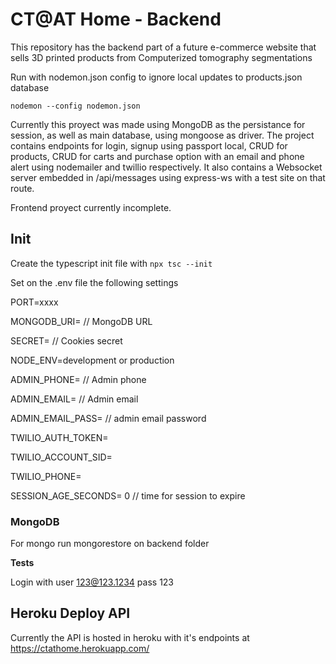 # CT@AT Home - Backend

This repository has the backend part of a future e-commerce website that sells 3D printed products from Computerized tomography segmentations

Run with nodemon.json config to ignore local updates to products.json database

`nodemon --config nodemon.json`

Currently this proyect was made using MongoDB as the persistance for session, as well as main database, using mongoose as driver. The project contains endpoints for login, signup using passport local, CRUD for products, CRUD for carts and purchase option with an email and phone alert using nodemailer and twillio respectively. It also contains a Websocket server embedded in /api/messages using express-ws with a test site on that route.

Frontend proyect currently incomplete.

## Init

Create the typescript init file with `npx tsc --init`

Set on the .env file the following settings

PORT=xxxx

MONGODB_URI= // MongoDB URL

SECRET= // Cookies secret

NODE_ENV=development or production

ADMIN_PHONE= // Admin phone

ADMIN_EMAIL= // Admin email

ADMIN_EMAIL_PASS= // admin email password

TWILIO_AUTH_TOKEN=

TWILIO_ACCOUNT_SID=

TWILIO_PHONE=

SESSION_AGE_SECONDS= 0 // time for session to expire

### MongoDB

For mongo run mongorestore on backend folder

**Tests**

Login with user 123@123.1234 pass 123

## Heroku Deploy API

Currently the API is hosted in heroku with it's endpoints at https://ctathome.herokuapp.com/
